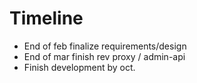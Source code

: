 # Timeline

- End of feb finalize requirements/design
- End of mar finish rev proxy / admin-api
- Finish development by oct.
